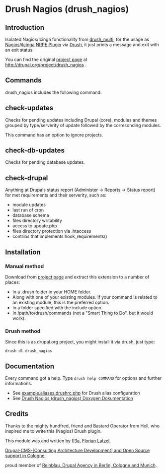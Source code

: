 # Drush Nagios (drush_nagios)

## Introduction

Isolated Nagios/Icinga functionality from [drush_multi][1],
for the usage as [Nagios][2]/i[Icinga][3] [NRPE Plugin][4] via [Drush][5], it just prints a message and exit with an exit status.

You can find the original [project page][6] at http://drupal.org/project/drush_nagios .

## Commands

drush_nagios includes the following command:

## check-updates

Checks for pending updates including Drupal (core), modules and themes grouped by type/serverity of update followed by the corresonding modules.

This command has an option to ignore projects.

## check-db-updates

Checks for pending database updates.

## check-drupal

Anything at Drupals status report (Administer -> Reports -> Status report)
for met requirements and their serverity, such as:
- module updates
- last run of cron
- database schema
- files directory writability
- access to update.php
- files directory protection via .htaccess
- contribs that implements hook_requirements()

## Installation

### Manual method

Download from [project page][6] and extract this extension to a number of places:

- In a .drush folder in your HOME folder.
- Along with one of your existing modules. If your command is related to an existing module, this is the preferred option.
- In a folder specified with the include option.
- In /path/to/drush/commands (not a "Smart Thing to Do", but it would work).

### Drush method 

Since this is as drupal.org project, you might install it via drush, just type:
	
    drush dl drush_nagios

## Documentation

Every command got a help.
Type `drush help COMMAND` for options and further informations.

- See [example.aliases.drushrc.php][7] for Drush alias configuration
- See [Drush Nagios (drush_nagios) Doxygen Dokumentation][8]

## Credits

Thanks to the mighty hundfred, friend and Bastard Operator from Hell,
who inspired me to write this (Nagios) Drush plugin.

This module was and written by [fl3a][9], [Florian Latzel][10], 
  
[Drupal-CMS-[Consulting  Architecture Development] and Open Source support in Cologne][9],      

proud member of [Reinblau, Drupal Agency in Berlin, Cologne and Munich][11].   

[1]:http://drupal.org/project/drush_multi
[2]:http://en.wikipedia.org/wiki/Nagios
[3]:http://en.wikipedia.org/wiki/Icinga
[4]:http://en.wikipedia.org/wiki/Nagios#NRPE
[5]:http://drush.ws
[6]:http://drupal.org/project/drush_nagios
[7]:http://cgit.drupalcode.org/drush_nagios/tree/example/example.aliases.drushrc.php
[8]:http://is-loesungen.de/docu/drush_nagios/index.html
[9]:https://drupal.org/user/51103
[10]:http://is-loesungen.de
[11]:http://reinblau.de
